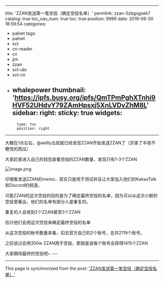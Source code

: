 
---
title: 'ZZAN发送第一笔空投（确定空投名单）'
permlink: zzan-5zbgxgsek7
catalog: true
toc_nav_num: true
toc: true
position: 9999
date: 2019-06-30 18:59:54
categories:
- palnet
tags:
- palnet
- sct
- cn-reader
- cn
- jjm
- zzan
- sct-ubi
- sct-cn
- whalepower
thumbnail: 'https://ipfs.busy.org/ipfs/QmTPmPghXTnhi9HVF52UHdvY79ZAmHpsxj5XnLVDvZhM8L'
sidebar:
    right:
        sticky: true
widgets:
    -
        type: toc
        position: right
---


大概在1点左右，@aellly瓜叔就已经发现ZZAN开始发送ZZAN了（厉害了半夜不睡觉的西瓜）

大家赶紧进入自己的钱包查看空投的ZZAN数量，发现只有1-3个ZZAN

<img src="https://ipfs.busy.org/ipfs/QmTPmPghXTnhi9HVF52UHdvY79ZAmHpsxj5XnLVDvZhM8L" alt="image.png" /><br/>

仔细看发送ZZAN的memo，其实只是用于测试并且让大家加入他们的KakaoTalk和Discord的频道。

可能ZZAN的这次空投的目的是为了确定最终空投的名单，因为可以从这次小额的空投里看出，他们的名单有部分人是重复的。

重复的人会收到2个ZZAN甚至3个ZZAN

估计他们会用这次空投来确定最终空投的名单

从这次空投的帐号数量来看，扣去官方自己的2个账号，总共2119个账号。

之前说过会用300w ZZAN用于空投，那就是说每个账号会获得1415个ZZAN

大家期待最终的空投吧~ ---

- - -

This page is synchronized from the post: ['ZZAN发送第一笔空投（确定空投名单）'](https://steemit.com/@ericet/zzan-5zbgxgsek7)

